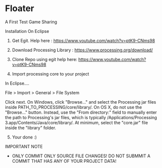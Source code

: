 # Floater
A First Test Game Sharing

Installation On Eclipse

1. Get Egit. Help here : https://www.youtube.com/watch?v=ptK9-CNms98

2. Download Processing Library : https://www.processing.org/download/

3. Clone Repo using egit help here: https://www.youtube.com/watch?v=ptK9-CNms98 

4. Import processing core to your project

In  Eclipse....

File > Import > General > File System

Click next. On Windows, click "Browse..." and select the Processing jar files inside PATH_TO_PROCESSING/core/library/. On OS X, do not use the "Browse..." button. Instead, use the "From directory:" field to manually enter the path to Processing's jar files, which is typically /Applications/Processing 3.app/Contents/Java/core/library/. At minimum, select the "core.jar" file inside the "library" folder.

5. Your done :)


IMPORTANT NOTE
- ONLY  COMMIT ONLY SOURCE FILE CHANGES! DO NOT SUBMMIT A COMMIT THAT HAS ANY OF YOUR PROJECT DATA!
